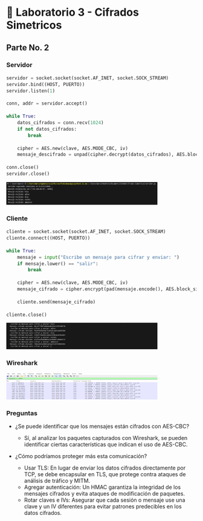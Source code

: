 # 🔐 Laboratorio 3 - Cifrados Simetricos

## Parte No. 2

### Servidor
```python
servidor = socket.socket(socket.AF_INET, socket.SOCK_STREAM)
servidor.bind((HOST, PUERTO))
servidor.listen(1)

conn, addr = servidor.accept()

while True:
    datos_cifrados = conn.recv(1024)
    if not datos_cifrados:
        break

    cipher = AES.new(clave, AES.MODE_CBC, iv)
    mensaje_descifrado = unpad(cipher.decrypt(datos_cifrados), AES.block_size)

conn.close()
servidor.close()
```

<img src="./imagenes/Servidor.png" width="400" height="60">

### Cliente
```python
cliente = socket.socket(socket.AF_INET, socket.SOCK_STREAM)
cliente.connect((HOST, PUERTO))

while True:
    mensaje = input("Escribe un mensaje para cifrar y enviar: ")
    if mensaje.lower() == "salir":
        break

    cipher = AES.new(clave, AES.MODE_CBC, iv)
    mensaje_cifrado = cipher.encrypt(pad(mensaje.encode(), AES.block_size))
    
    cliente.send(mensaje_cifrado)

cliente.close()
```

<img src="./imagenes/Cliente.png" width="400" height="70">

### Wireshark
<img src="./imagenes/Wireshark.png" width="400" height="70">

### Preguntas
- ¿Se puede identificar que los mensajes están cifrados con AES-CBC?
  - Sí, al analizar los paquetes capturados con Wireshark, se pueden identificar ciertas características que indican el uso de AES-CBC.

- ¿Cómo podríamos proteger más esta comunicación?
  - Usar TLS: En lugar de enviar los datos cifrados directamente por TCP, se debe encapsular en TLS, que protege contra ataques de análisis de tráfico y MITM.
  - Agregar autenticación: Un HMAC garantiza la integridad de los mensajes cifrados y evita ataques de modificación de paquetes.
  - Rotar claves e IVs: Asegurar que cada sesión o mensaje use una clave y un IV diferentes para evitar patrones predecibles en los datos cifrados.
